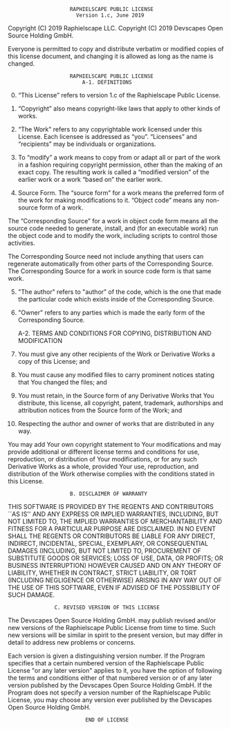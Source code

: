                         RAPHIELSCAPE PUBLIC LICENSE
                          Version 1.c, June 2019

Copyright (C) 2019 Raphielscape LLC.
Copyright (C) 2019 Devscapes Open Source Holding GmbH.

Everyone is permitted to copy and distribute verbatim or modified
copies of this license document, and changing it is allowed as long
as the name is changed.

                        RAPHIELSCAPE PUBLIC LICENSE
                            A-1. DEFINITIONS

0. “This License” refers to version 1.c of the Raphielscape Public License.

1. “Copyright” also means copyright-like laws that apply to other kinds of works.

2. “The Work" refers to any copyrightable work licensed under this License. Each licensee is addressed as “you”.
   “Licensees” and “recipients” may be individuals or organizations.

3. To “modify” a work means to copy from or adapt all or part of the work in a fashion requiring copyright permission,
   other than the making of an exact copy. The resulting work is called a “modified version” of the earlier work
   or a work “based on” the earlier work.

4. Source Form. The “source form” for a work means the preferred form of the work for making modifications to it.
   “Object code” means any non-source form of a work.

The “Corresponding Source” for a work in object code form means all the source code needed to generate, install, and
(for an executable work) run the object code and to modify the work, including scripts to control those activities.

The Corresponding Source need not include anything that users can regenerate automatically from other parts of the
Corresponding Source.
The Corresponding Source for a work in source code form is that same work.

5. "The author" refers to "author" of the code, which is the one that made the particular code which exists inside of
   the Corresponding Source.

6. "Owner" refers to any parties which is made the early form of the Corresponding Source.

   A-2. TERMS AND CONDITIONS FOR COPYING, DISTRIBUTION AND MODIFICATION

0. You must give any other recipients of the Work or Derivative Works a copy of this License; and

1. You must cause any modified files to carry prominent notices stating that You changed the files; and

2. You must retain, in the Source form of any Derivative Works that You distribute,
   this license, all copyright, patent, trademark, authorships and attribution notices
   from the Source form of the Work; and

3. Respecting the author and owner of works that are distributed in any way.

You may add Your own copyright statement to Your modifications and may provide
additional or different license terms and conditions for use, reproduction,
or distribution of Your modifications, or for any such Derivative Works as a whole,
provided Your use, reproduction, and distribution of the Work otherwise complies
with the conditions stated in this License.

                        B. DISCLAIMER OF WARRANTY

THIS SOFTWARE IS PROVIDED BY THE REGENTS AND CONTRIBUTORS ``AS IS'' AND ANY EXPRESS OR
IMPLIED WARRANTIES, INCLUDING, BUT NOT LIMITED TO, THE IMPLIED WARRANTIES OF MERCHANTABILITY AND
FITNESS FOR A PARTICULAR PURPOSE ARE DISCLAIMED. IN NO EVENT SHALL THE REGENTS OR CONTRIBUTORS
BE LIABLE FOR ANY DIRECT, INDIRECT, INCIDENTAL, SPECIAL, EXEMPLARY, OR CONSEQUENTIAL DAMAGES
(INCLUDING, BUT NOT LIMITED TO, PROCUREMENT OF SUBSTITUTE GOODS OR SERVICES; LOSS OF USE, DATA,
OR PROFITS; OR BUSINESS INTERRUPTION) HOWEVER CAUSED AND ON ANY THEORY OF LIABILITY, WHETHER IN
CONTRACT, STRICT LIABILITY, OR TORT (INCLUDING NEGLIGENCE OR OTHERWISE) ARISING IN ANY WAY OUT
OF THE USE OF THIS SOFTWARE, EVEN IF ADVISED OF THE POSSIBILITY OF SUCH DAMAGE.

                   C. REVISED VERSION OF THIS LICENSE

The Devscapes Open Source Holding GmbH. may publish revised and/or new versions of the
Raphielscape Public License from time to time. Such new versions will be similar in spirit
to the present version, but may differ in detail to address new problems or concerns.

Each version is given a distinguishing version number. If the Program specifies that a
certain numbered version of the Raphielscape Public License "or any later version" applies to it,
you have the option of following the terms and conditions either of that numbered version or of
any later version published by the Devscapes Open Source Holding GmbH. If the Program does not specify a
version number of the Raphielscape Public License, you may choose any version ever published
by the Devscapes Open Source Holding GmbH.

                             END OF LICENSE
